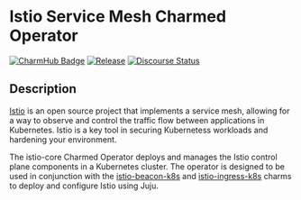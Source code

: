 # Istio Service Mesh Charmed Operator

[![CharmHub Badge](https://charmhub.io/istio-k8s/badge.svg)](https://charmhub.io/istio-k8s)
[![Release](https://github.com/canonical/istio-k8s-operator/actions/workflows/release.yaml/badge.svg)](https://github.com/canonical/istio-k8s-operator/actions/workflows/release.yaml)
[![Discourse Status](https://img.shields.io/discourse/status?server=https%3A%2F%2Fdiscourse.charmhub.io&style=flat&label=CharmHub%20Discourse)](https://discourse.charmhub.io)

## Description

[Istio](https://istio.io) is an open source project that implements a service mesh, allowing for a way to observe and control the traffic flow between applications in Kubernetes.  Istio is a key tool in securing Kubernetess workloads and hardening your environment.

The istio-core Charmed Operator deploys and manages the Istio control plane components in a Kubernetes cluster.  The operator is designed to be used in conjunction with the [istio-beacon-k8s](https://github.com/canonical/istio-beacon-operator) and [istio-ingress-k8s](https://github.com/canonical/istio-beacon-operator) charms to deploy and configure Istio using Juju.

